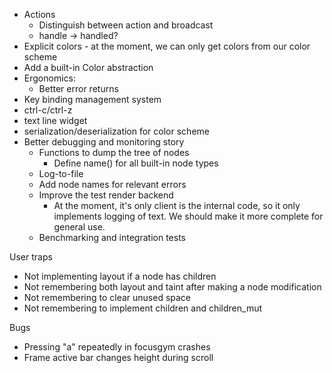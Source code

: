 
- Actions
  - Distinguish between action and broadcast
  - handle -> handled?
- Explicit colors - at the moment, we can only get colors from our color scheme
- Add a built-in Color abstraction
- Ergonomics:
  - Better error returns
- Key binding management system
- ctrl-c/ctrl-z
- text line widget
- serialization/deserialization for color scheme
- Better debugging and monitoring story
  - Functions to dump the tree of nodes
    - Define name() for all built-in node types
  - Log-to-file
  - Add node names for relevant errors
  - Improve the test render backend
    - At the moment, it's only client is the internal code, so it only implements
      logging of text. We should make it more complete for general use.
  - Benchmarking and integration tests


User traps
  - Not implementing layout if a node has children
  - Not remembering both layout and taint after making a node modification
  - Not remembering to clear unused space
  - Not remembering to implement children and children_mut


Bugs
  - Pressing "a" repeatedly in focusgym crashes
  - Frame active bar changes height during scroll